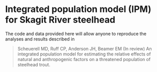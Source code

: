 # Integrated population model (IPM) for Skagit River steelhead

The code and data provided here will allow anyone to reproduce the analyses and results described in

> Scheuerell MD, Ruff CP, Anderson JH, Beamer EM (In review) An integrated population model for estimating the relative effects of natural and anthropogenic factors on a threatened population of steelhead trout.
